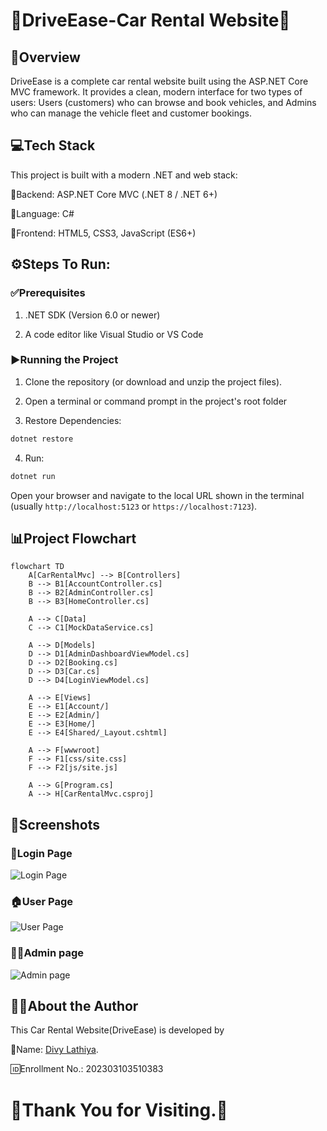 # 🚗DriveEase-Car Rental Website🚗


## 📘Overview
DriveEase is a complete car rental website built using the ASP.NET Core MVC framework. It provides a clean, modern interface for two types of users: Users (customers) who can browse and book vehicles, and Admins who can manage the vehicle fleet and customer bookings.

## 💻Tech Stack
This project is built with a modern .NET and web stack:

🧠Backend: ASP.NET Core MVC (.NET 8 / .NET 6+)

🧰Language: C#

🎨Frontend: HTML5, CSS3, JavaScript (ES6+)

## ⚙️Steps To Run:
### ✅Prerequisites

1. .NET SDK (Version 6.0 or newer)

2. A code editor like Visual Studio or VS Code

### ▶️Running the Project

1. Clone the repository (or download and unzip the project files).

2. Open a terminal or command prompt in the project's root folder

3. Restore Dependencies:
```bash
dotnet restore
```

4. Run:
```bash
dotnet run
```
Open your browser and navigate to the local URL shown in the terminal (usually `http://localhost:5123` or `https://localhost:7123`).

## 📊Project Flowchart

```mermaid
flowchart TD
    A[CarRentalMvc] --> B[Controllers]
    B --> B1[AccountController.cs]
    B --> B2[AdminController.cs]
    B --> B3[HomeController.cs]

    A --> C[Data]
    C --> C1[MockDataService.cs]

    A --> D[Models]
    D --> D1[AdminDashboardViewModel.cs]
    D --> D2[Booking.cs]
    D --> D3[Car.cs]
    D --> D4[LoginViewModel.cs]

    A --> E[Views]
    E --> E1[Account/]
    E --> E2[Admin/]
    E --> E3[Home/]
    E --> E4[Shared/_Layout.cshtml]

    A --> F[wwwroot]
    F --> F1[css/site.css]
    F --> F2[js/site.js]

    A --> G[Program.cs]
    A --> H[CarRentalMvc.csproj]
```

## 📸Screenshots

### 🔐Login Page
![Login Page]("https://github.com/user-attachments/assets/5fc8e7ee-72df-4955-bf22-ab2ec66f0493")

### 🏠User Page
![User Page](https://github.com/user-attachments/assets/8d0d4616-9404-4048-aeaf-32952ac00e01)

### 👨‍💼Admin page
![Admin page](https://github.com/user-attachments/assets/561daae1-e09a-4fbe-bbcb-6a7c4279c809)

## 🧑‍💻About the Author

This Car Rental Website(DriveEase) is developed by 

👤Name: [Divy Lathiya](https://github.com/DivyLathiya).

🆔Enrollment No.: 202303103510383

# 🎉Thank You for Visiting.🎉
